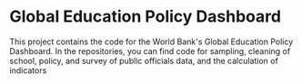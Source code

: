 # Global Education Policy Dashboard 
This project contains the code for the World Bank's Global Education Policy Dashboard. In the repositories, you can find code for sampling, cleaning of school, policy, and survey of public officials data, and the calculation of indicators
